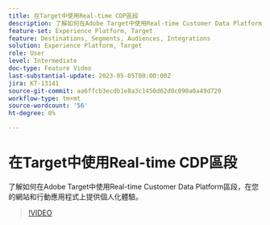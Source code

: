 ```yaml
---
title: 在Target中使用Real-time CDP區段
description: 了解如何在Adobe Target中使用Real-time Customer Data Platform區段，在您的網站和行動應用程式上提供個人化體驗。
feature-set: Experience Platform, Target
feature: Destinations, Segments, Audiences, Integrations
solution: Experience Platform, Target
role: User
level: Intermediate
doc-type: Feature Video
last-substantial-update: 2023-05-05T00:00:00Z
jira: KT-13141
source-git-commit: aa6ffcb3ecdb1e8a3c1450d62d0c090a0a49d720
workflow-type: tm+mt
source-wordcount: '56'
ht-degree: 0%

---
```



# 在Target中使用Real-time CDP區段

了解如何在Adobe Target中使用Real-time Customer Data Platform區段，在您的網站和行動應用程式上提供個人化體驗。

>[!VIDEO](https://video.tv.adobe.com/v/3419149/?learn=on)
